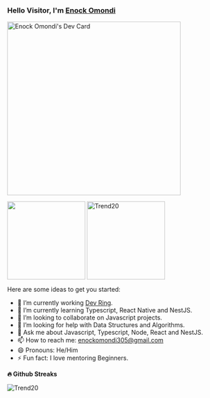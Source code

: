 ### Hello Visitor, I'm [Enock Omondi](https://devnoki.netlify.app/)

<p>  
<a href="https://app.daily.dev/devenock"><img src="https://github.com/Trend20/Trend20/blob/master/devcard.svg" width="400" alt="Enock Omondi's Dev Card"/></a>
</p>

<p>
<img height="180em" src="https://github-readme-stats.vercel.app/api?username=Trend20&show_icons=true&hide_border=true&&count_private=true&include_all_commits=true&show_icons=true&theme=gotham" align = "center"/>
<img height="180em" src="https://github-readme-stats.vercel.app/api/top-langs?username=Trend20&langs_count=8&show_icons=true&locale=en&layout=compact&hide_border=true&theme=gotham" alt="Trend20" align = "center"/>
</p>

Here are some ideas to get you started:

- 🔭 I’m currently working [Dev Ring](https://github.com/Trend20/Dev-Ring).
- 🌱 I’m currently learning Typescript, React Native and NestJS.
- 👯 I’m looking to collaborate on Javascript projects.
- 🤔 I’m looking for help with Data Structures and Algorithms.
- 💬 Ask me about Javascript, Typescript, Node, React and NestJS.
- 📫 How to reach me: enockomondi305@gmail.com
- 😄 Pronouns: He/Him
- ⚡ Fun fact: I love mentoring Beginners.

<summary><b>🔥 Github Streaks</b></summary>
<p><img src="https://github-readme-streak-stats.herokuapp.com/?user=Trend20&theme=black-ice&hide_border=true&stroke=0000&background=0D1117&ring=e05397&fire=e05397&currStreakLabel=e05397" alt="Trend20" /></p>

